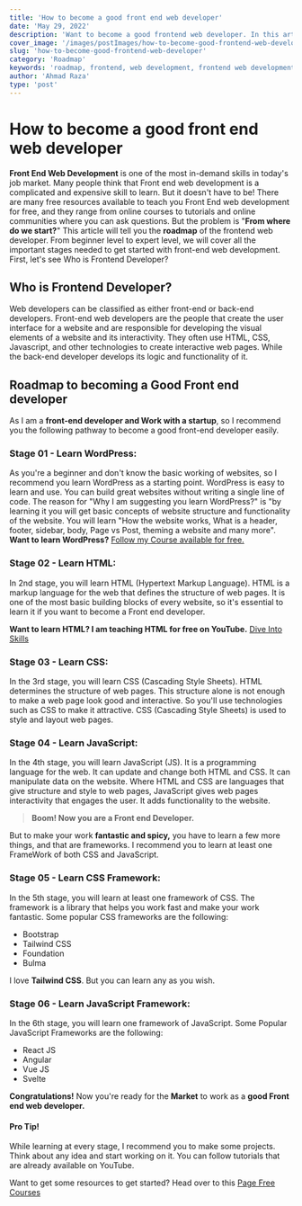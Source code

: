 ```yaml
---
title: 'How to become a good front end web developer'
date: 'May 29, 2022'
description: 'Want to become a good frontend web developer. In this article, we will cover all the important stages needed to get started with front-end web development.'
cover_image: '/images/postImages/how-to-become-good-frontend-web-developer.webp'
slug: 'how-to-become-good-frontend-web-developer'
category: 'Roadmap'
keywords: 'roadmap, frontend, web development, frontend web development, frontend web developer, dive into skills, frontend web development roadmap'
author: 'Ahmad Raza'
type: 'post'
---
```


# How to become a good front end web developer
**Front End Web Development** is one of the most in-demand skills in today's job market. Many people think that Front end web development is a complicated and expensive skill to learn. But it doesn't have to be! There are many free resources available to teach you Front End web development for free, and they range from online courses to tutorials and online communities where you can ask questions. But the problem is "**From where do we start?**" This article will tell you the **roadmap** of the frontend web developer. From beginner level to expert level, we will cover all the important stages needed to get started with front-end web development. First, let's see Who is Frontend Developer?

## Who is Frontend Developer?
Web developers can be classified as either front-end or back-end developers. Front-end web developers are the people that create the user interface for a website and are responsible for developing the visual elements of a website and its interactivity. They often use HTML, CSS, Javascript, and other technologies to create interactive web pages. While the back-end developer develops its logic and functionality of it.

## Roadmap to becoming a Good Front end developer

As I am a **front-end developer and Work with a startup**, so I recommend you the following pathway to become a good front-end developer easily.

### Stage 01 - Learn WordPress:
As you're a beginner and don't know the basic working of websites, so I recommend you learn WordPress as a starting point.
WordPress is easy to learn and use. You can build great websites without writing a single line of code. The reason for "Why I am suggesting you learn WordPress?" is "by learning it you will get basic concepts of website structure and functionality of the website. You will learn "How the website works, What is a header, footer, sidebar, body, Page vs Post, theming a website and many more". 
**Want to learn WordPress?** <a href="https://youtube.com/playlist?list=PLQFIePK9pXkiMoboszjY3mOs6WMjqw88l" target="_blank">Follow my Course available for free.</a>

### Stage 02 - Learn HTML:
In 2nd stage, you will learn HTML (Hypertext Markup Language). HTML is a markup language for the web that defines the structure of web pages. It is one of the most basic building blocks of every website, so it's essential to learn it if you want to become a Front end developer.

**Want to learn HTML? I am teaching HTML for free on YouTube.** <a href="https://youtube.com/playlist?list=PLQFIePK9pXkiOBtDwp0aVcFJuoV2A-V1m" target="_blank">Dive Into Skills</a>


### Stage 03 - Learn CSS:
In the 3rd stage, you will learn CSS (Cascading Style Sheets). 
HTML determines the structure of web pages. This structure alone is not enough to make a web page look good and interactive. So you'll use technologies such as CSS to make it attractive. CSS (Cascading Style Sheets) is used to style and layout web pages.

### Stage 04 - Learn JavaScript:
In the 4th stage, you will learn JavaScript (JS). It is a programming language for the web. It can update and change both HTML and CSS. It can manipulate data on the website. 
Where HTML and CSS are languages that give structure and style to web pages, JavaScript gives web pages interactivity that engages the user. It adds functionality to the website.

> **Boom! Now you are a Front end Developer.**

But to make your work **fantastic and spicy,** you have to learn a few more things, and that are frameworks. I recommend you to learn at least one FrameWork of both CSS and JavaScript. 


### Stage 05 - Learn CSS Framework:
In the 5th stage, you will learn at least one framework of CSS. The framework is a library that helps you work fast and make your work fantastic. Some popular CSS frameworks are the following:
- Bootstrap
- Tailwind CSS
- Foundation
- Bulma

I love **Tailwind CSS**. But you can learn any as you wish.

### Stage 06 - Learn JavaScript Framework:
In the 6th stage, you will learn one framework of JavaScript. Some Popular JavaScript Frameworks are the following:
- React JS
- Angular
- Vue JS
- Svelte


**Congratulations!** Now you're ready for the **Market** to work as a **good Front end web developer.**

#### Pro Tip!
While learning at every stage, I recommend you to make some projects. Think about any idea and start working on it. You can follow tutorials that are already available on YouTube.

Want to get some resources to get started? Head over to this [Page Free Courses](https://diveintoskills.com/courses "Page Free Courses")

